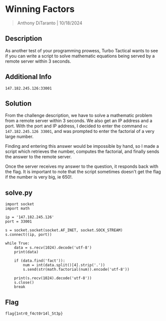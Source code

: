 # Winning Factors

> Anthony DiTaranto | 10/18/2024

## Description

As another test of your programming prowess, Turbo Tactical wants to see if you can write a script to solve mathematic equations being served by a remote server within 3 seconds.

## Additional Info 

`147.182.245.126:33001`

## Solution

From the challenge description, we have to solve a mathematic problem from a remote server within 3 seconds. We also get an IP address and a port. With the port and IP address, I decided to enter the command `nc 147.182.245.126 33001`, and was prompted to enter the factorial of a very large number.

Finding and entering this answer would be impossible by hand, so I made a script which retrieves the number, computes the factorial, and finally sends the answer to the remote server. 

Once the server receives my answer to the question, it responds back with the flag. It is important to note that the script sometimes doesn't get the flag if the number is very big, ie 650!.

## solve.py

```
import socket
import math

ip = '147.182.245.126'
port = 33001

s = socket.socket(socket.AF_INET, socket.SOCK_STREAM)
s.connect((ip, port))

while True:
    data = s.recv(1024).decode('utf-8')
    print(data)

    if (data.find('fact')):
        num = int(data.split()[4].strip('.'))
        s.send(str(math.factorial(num)).encode('utf-8'))
    
    print(s.recv(1024).decode('utf-8'))
    s.close()
    break
```

## Flag
`flag{1ntr0_f4ct0r14l_5t3p}`
